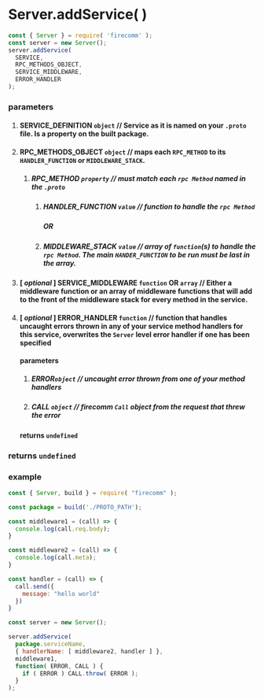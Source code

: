 # Server.addService( )

```javascript
const { Server } = require( 'firecomm' );
const server = new Server();
server.addService( 
  SERVICE, 
  RPC_METHODS_OBJECT, 
  SERVICE_MIDDLEWARE,
  ERROR_HANDLER 
);
```

### parameters

1. #### SERVICE_DEFINITION `object` // Service as it is named on your `.proto` file. Is a property on the built package.
2. #### RPC_METHODS_OBJECT `object` // maps each `RPC_METHOD`	to its `HANDLER_FUNCTION` or `MIDDLEWARE_STACK`.
   1. ##### RPC_METHOD `property` // must match each `rpc Method` named in the `.proto`
      	1. ##### HANDLER_FUNCTION `value` // function to handle the `rpc Method`
	        ##### *OR*
      	2. ##### MIDDLEWARE_STACK `value` // array of `function`(s) to handle the `rpc Method`. The main `HANDER_FUNCTION` to be run must be last in the array.
3. #### [ *optional* ] SERVICE_MIDDLEWARE `function` OR `array` // Either a middleware function or an array of middleware functions that will add to the front of the middleware stack for every method in the service.
4. #### [ *optional* ] ERROR_HANDLER `function` // function that handles uncaught errors thrown in any of your service method handlers for this service, overwrites the `Server` level error handler if one has been specified

   #### parameters

   1. ##### ERROR`object` // uncaught error thrown from one of your method handlers
   2. ##### CALL `object` // firecomm `Call` object from the request that threw the error

   #### returns `undefined`

### returns `undefined`

### example

```javascript
const { Server, build } = require( "firecomm" );

const package = build('./PROTO_PATH');

const middleware1 = (call) => {
  console.log(call.req.body);
}

const middleware2 = (call) => {
  console.log(call.meta);
}

const handler = (call) => {
  call.send({
    message: "hello world"
  })
}

const server = new Server();

server.addService( 
  package.serviceName, 
  { handlerName: [ middleware2, handler ] },
  middleware1,
  function( ERROR, CALL ) {
    if ( ERROR ) CALL.throw( ERROR );
  }
);
```